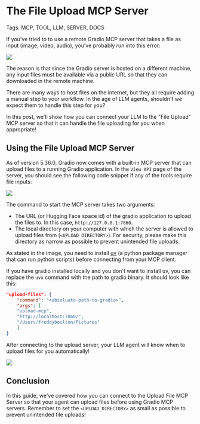 # The File Upload MCP Server

Tags: MCP, TOOL, LLM, SERVER, DOCS

If you've tried to to use a remote Gradio MCP server that takes a file as input (image, video, audio), you've probably run into this error:

<img src="https://huggingface.co/datasets/freddyaboulton/bucket/resolve/main/MCPError.png">

The reason is that since the Gradio server is hosted on a different machine, any input files must be available via a public URL so that they can downloaded in the remote machine.

There are many ways to host files on the internet, but they all require adding a manual step to your workflow. In the age of LLM agents, shouldn't we expect them to handle this step for you?

In this post, we'll show how you can connect your LLM to the "File Upload" MCP server so that it can handle the file uploading for you when appropriate!

## Using the File Upload MCP Server

As of version 5.36.0, Gradio now comes with a built-in MCP server that can upload files to a running Gradio application. In the `View API` page of the server, you should see the following code snippet if any of the tools require file inputs:

<img src="https://huggingface.co/datasets/freddyaboulton/bucket/resolve/main/MCPConnectionDocs.png">

The command to start the MCP server takes two arguments:

- The URL (or Hugging Face space id) of the gradio application to upload the files to. In this case, `http://127.0.0.1:7860`.
- The local directory on your computer with which the server is allowed to upload files from (`<UPLOAD_DIRECTORY>`). For security, please make this directory as narrow as possible to prevent unintended file uploads.

As stated in the image, you need to install [uv](https://docs.astral.sh/uv/getting-started/installation/) (a python package manager that can run python scripts) before connecting from your MCP client.

If you have gradio installed locally and you don't want to install uv, you can replace the `uvx` command with the path to gradio binary. It should look like this:

```json
"upload-files": {
    "command": "<absoluate-path-to-gradio>",
    "args": [
    "upload-mcp",
    "http://localhost:7860/",
    "/Users/freddyboulton/Pictures"
    ]
}
```

After connecting to the upload server, your LLM agent will know when to upload files for you automatically!

<img src="https://huggingface.co/datasets/freddyaboulton/bucket/resolve/main/Ghibliafy.png">

## Conclusion

In this guide, we've covered how you can connect to the Upload File MCP Server so that your agent can upload files before using Gradio MCP servers. Remember to set the `<UPLOAD_DIRECTORY>` as small as possible to prevent unintended file uploads!
